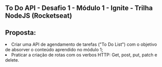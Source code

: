 <h2>To Do API - Desafio 1 - Módulo 1 - Ignite - Trilha NodeJS (Rocketseat)</h2>

<h2> Proposta: </h2>

<li>Criar uma API de agendamento de tarefas ("To Do List") com o objetivo de absorver o conteúdo aprendido no módulo 1;</li>
<li>Praticar a criação de rotas com os verbos HTTP: Get, post, put, patch e delete.</li>
